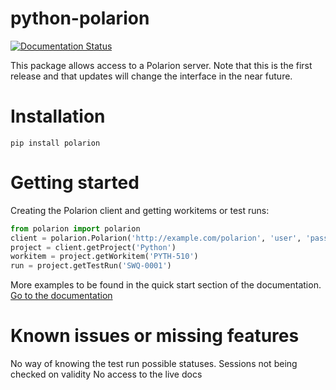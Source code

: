 # python-polarion
[![Documentation Status](https://readthedocs.org/projects/python-polarion/badge/?version=latest)](https://python-polarion.readthedocs.io/en/latest/?badge=latest)


This package allows access to a Polarion server.
Note that this is the first release and that updates will change the interface in the near future.

# Installation

```
pip install polarion
```

# Getting started

Creating the Polarion client and getting workitems or test runs:

```python
from polarion import polarion
client = polarion.Polarion('http://example.com/polarion', 'user', 'password')
project = client.getProject('Python')
workitem = project.getWorkitem('PYTH-510')
run = project.getTestRun('SWQ-0001')
```


More examples to be found in the quick start section of the documentation.
[Go to the documentation](https://python-polarion.readthedocs.io/en/latest/index.html)

# Known issues or missing features
No way of knowing the test run possible statuses.
Sessions not being checked on validity
No access to the live docs


